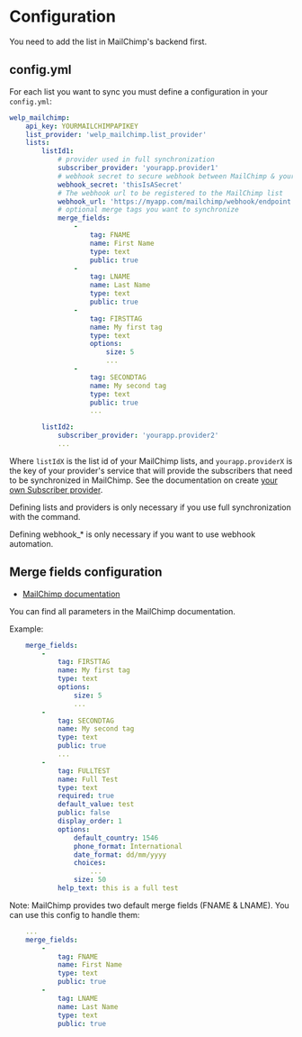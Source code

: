 # Configuration

You need to add the list in MailChimp's backend first.

## config.yml

For each list you want to sync you must define a configuration in your `config.yml`:

```yaml
welp_mailchimp:
    api_key: YOURMAILCHIMPAPIKEY
    list_provider: 'welp_mailchimp.list_provider'
    lists:
        listId1:
            # provider used in full synchronization
            subscriber_provider: 'yourapp.provider1'
            # webhook secret to secure webhook between MailChimp & your app
            webhook_secret: 'thisIsASecret'
            # The webhook url to be registered to the MailChimp list
            webhook_url: 'https://myapp.com/mailchimp/webhook/endpoint'
            # optional merge tags you want to synchronize
            merge_fields:
                -
                    tag: FNAME
                    name: First Name
                    type: text
                    public: true
                -
                    tag: LNAME
                    name: Last Name
                    type: text
                    public: true
                -
                    tag: FIRSTTAG
                    name: My first tag
                    type: text
                    options:
                        size: 5
                        ...
                -
                    tag: SECONDTAG
                    name: My second tag
                    type: text
                    public: true
                    ...

        listId2:
            subscriber_provider: 'yourapp.provider2'
            ...
```

Where `listIdX` is the list id of your MailChimp lists, and `yourapp.providerX` is the key of your provider's service that will provide the subscribers that need to be synchronized in MailChimp. See the documentation on create [your own Subscriber provider](subscriber-provider.md).

Defining lists and providers is only necessary if you use full synchronization with the command.

Defining webhook_* is only necessary if you want to use webhook automation.

## Merge fields configuration

* [MailChimp documentation](http://developer.mailchimp.com/documentation/mailchimp/reference/lists/merge-fields/)

You can find all parameters in the MailChimp documentation.

Example:

```yaml
    merge_fields:
        -
            tag: FIRSTTAG
            name: My first tag
            type: text
            options:
                size: 5
                ...
        -
            tag: SECONDTAG
            name: My second tag
            type: text
            public: true
            ...
        -
            tag: FULLTEST
            name: Full Test
            type: text
            required: true
            default_value: test
            public: false
            display_order: 1
            options:
                default_country: 1546
                phone_format: International
                date_format: dd/mm/yyyy
                choices:
                    ...
                size: 50
            help_text: this is a full test

```

Note: MailChimp provides two default merge fields (FNAME & LNAME). You can use this config to handle them:

```yaml
    ...
    merge_fields:
        -
            tag: FNAME
            name: First Name
            type: text
            public: true
        -
            tag: LNAME
            name: Last Name
            type: text
            public: true
```
